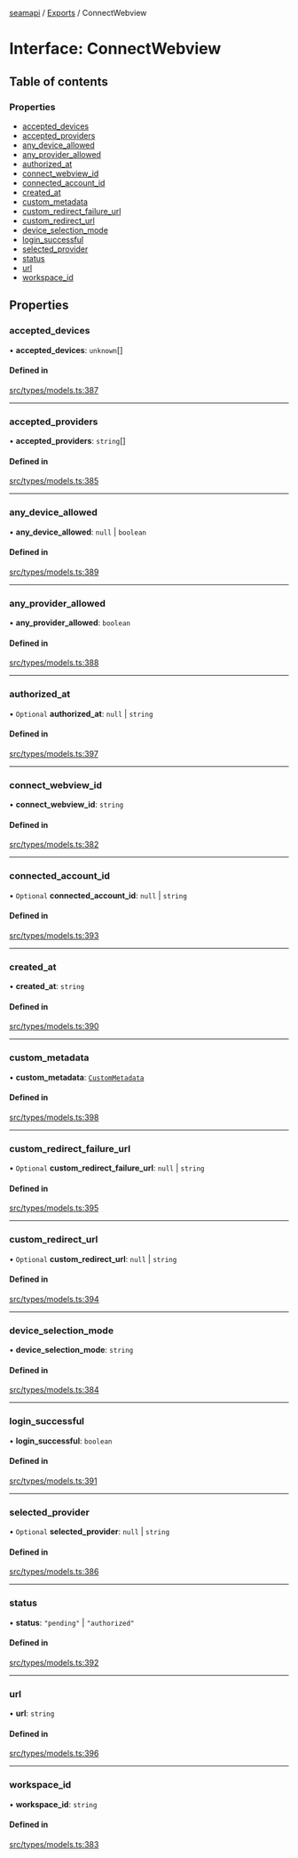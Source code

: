 [seamapi](../README.md) / [Exports](../modules.md) / ConnectWebview

# Interface: ConnectWebview

## Table of contents

### Properties

- [accepted\_devices](ConnectWebview.md#accepted_devices)
- [accepted\_providers](ConnectWebview.md#accepted_providers)
- [any\_device\_allowed](ConnectWebview.md#any_device_allowed)
- [any\_provider\_allowed](ConnectWebview.md#any_provider_allowed)
- [authorized\_at](ConnectWebview.md#authorized_at)
- [connect\_webview\_id](ConnectWebview.md#connect_webview_id)
- [connected\_account\_id](ConnectWebview.md#connected_account_id)
- [created\_at](ConnectWebview.md#created_at)
- [custom\_metadata](ConnectWebview.md#custom_metadata)
- [custom\_redirect\_failure\_url](ConnectWebview.md#custom_redirect_failure_url)
- [custom\_redirect\_url](ConnectWebview.md#custom_redirect_url)
- [device\_selection\_mode](ConnectWebview.md#device_selection_mode)
- [login\_successful](ConnectWebview.md#login_successful)
- [selected\_provider](ConnectWebview.md#selected_provider)
- [status](ConnectWebview.md#status)
- [url](ConnectWebview.md#url)
- [workspace\_id](ConnectWebview.md#workspace_id)

## Properties

### accepted\_devices

• **accepted\_devices**: `unknown`[]

#### Defined in

[src/types/models.ts:387](https://github.com/seamapi/javascript/blob/main/src/types/models.ts#L387)

___

### accepted\_providers

• **accepted\_providers**: `string`[]

#### Defined in

[src/types/models.ts:385](https://github.com/seamapi/javascript/blob/main/src/types/models.ts#L385)

___

### any\_device\_allowed

• **any\_device\_allowed**: ``null`` \| `boolean`

#### Defined in

[src/types/models.ts:389](https://github.com/seamapi/javascript/blob/main/src/types/models.ts#L389)

___

### any\_provider\_allowed

• **any\_provider\_allowed**: `boolean`

#### Defined in

[src/types/models.ts:388](https://github.com/seamapi/javascript/blob/main/src/types/models.ts#L388)

___

### authorized\_at

• `Optional` **authorized\_at**: ``null`` \| `string`

#### Defined in

[src/types/models.ts:397](https://github.com/seamapi/javascript/blob/main/src/types/models.ts#L397)

___

### connect\_webview\_id

• **connect\_webview\_id**: `string`

#### Defined in

[src/types/models.ts:382](https://github.com/seamapi/javascript/blob/main/src/types/models.ts#L382)

___

### connected\_account\_id

• `Optional` **connected\_account\_id**: ``null`` \| `string`

#### Defined in

[src/types/models.ts:393](https://github.com/seamapi/javascript/blob/main/src/types/models.ts#L393)

___

### created\_at

• **created\_at**: `string`

#### Defined in

[src/types/models.ts:390](https://github.com/seamapi/javascript/blob/main/src/types/models.ts#L390)

___

### custom\_metadata

• **custom\_metadata**: [`CustomMetadata`](../modules.md#custommetadata)

#### Defined in

[src/types/models.ts:398](https://github.com/seamapi/javascript/blob/main/src/types/models.ts#L398)

___

### custom\_redirect\_failure\_url

• `Optional` **custom\_redirect\_failure\_url**: ``null`` \| `string`

#### Defined in

[src/types/models.ts:395](https://github.com/seamapi/javascript/blob/main/src/types/models.ts#L395)

___

### custom\_redirect\_url

• `Optional` **custom\_redirect\_url**: ``null`` \| `string`

#### Defined in

[src/types/models.ts:394](https://github.com/seamapi/javascript/blob/main/src/types/models.ts#L394)

___

### device\_selection\_mode

• **device\_selection\_mode**: `string`

#### Defined in

[src/types/models.ts:384](https://github.com/seamapi/javascript/blob/main/src/types/models.ts#L384)

___

### login\_successful

• **login\_successful**: `boolean`

#### Defined in

[src/types/models.ts:391](https://github.com/seamapi/javascript/blob/main/src/types/models.ts#L391)

___

### selected\_provider

• `Optional` **selected\_provider**: ``null`` \| `string`

#### Defined in

[src/types/models.ts:386](https://github.com/seamapi/javascript/blob/main/src/types/models.ts#L386)

___

### status

• **status**: ``"pending"`` \| ``"authorized"``

#### Defined in

[src/types/models.ts:392](https://github.com/seamapi/javascript/blob/main/src/types/models.ts#L392)

___

### url

• **url**: `string`

#### Defined in

[src/types/models.ts:396](https://github.com/seamapi/javascript/blob/main/src/types/models.ts#L396)

___

### workspace\_id

• **workspace\_id**: `string`

#### Defined in

[src/types/models.ts:383](https://github.com/seamapi/javascript/blob/main/src/types/models.ts#L383)
